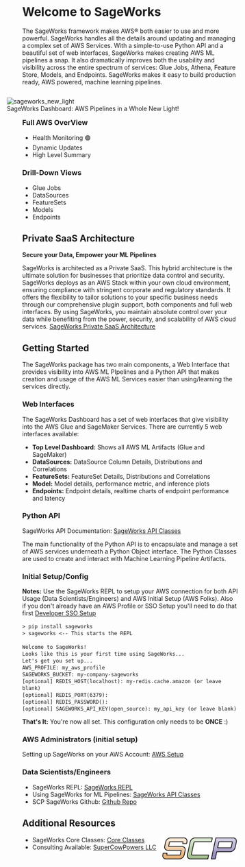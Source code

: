# Welcome to SageWorks
The SageWorks framework makes AWS® both easier to use and more powerful. SageWorks handles all the details around updating and managing a complex set of AWS Services. With a simple-to-use Python API and a beautiful set of web interfaces, SageWorks makes creating AWS ML pipelines a snap. It also dramatically improves both the usability and visibility across the entire spectrum of services: Glue Jobs, Athena, Feature Store, Models, and Endpoints. SageWorks makes it easy to build production ready, AWS powered, machine learning pipelines.

<figure style="float: right; width: 500px;">
<img alt="sageworks_new_light" src="https://github.com/SuperCowPowers/sageworks/assets/4806709/5f8b32a2-ed72-45f2-bd96-91b7bbbccff4">
<figcaption>SageWorks Dashboard: AWS Pipelines in a Whole New Light!</figcaption>
</figure>

### Full AWS OverView
- Health Monitoring 🟢
- Dynamic Updates
- High Level Summary

### Drill-Down Views
- Glue Jobs
- DataSources
- FeatureSets
- Models
- Endpoints

## Private SaaS Architecture
**Secure your Data, Empower your ML Pipelines**

SageWorks is architected as a Private SaaS. This hybrid architecture is the ultimate solution for businesses that prioritize data control and security. SageWorks deploys as an AWS Stack within your own cloud environment, ensuring compliance with stringent corporate and regulatory standards. It offers the flexibility to tailor solutions to your specific business needs through our comprehensive plugin support, both components and full web interfaces. By using SageWorks, you maintain absolute control over your data while benefiting from the power, security, and scalability of AWS cloud services. [SageWorks Private SaaS Architecture](https://docs.google.com/presentation/d/1f_1gmE4-UAeUDDsoNdzK_d_MxALFXIkxORZwbJBjPq4/edit?usp=sharing)

## Getting Started

The SageWorks package has two main components, a Web Interface that provides visibility into AWS ML PIpelines and a Python API that makes creation and usage of the AWS ML Services easier than using/learning the services directly.

### Web Interfaces
The SageWorks Dashboard has a set of web interfaces that give visibility into the AWS Glue and SageMaker Services. There are currently 5 web interfaces available:


- **Top Level Dashboard:** Shows all AWS ML Artifacts (Glue and SageMaker)
- **DataSources:** DataSource Column Details, Distributions and Correlations
- **FeatureSets:** FeatureSet Details, Distributions and Correlations
- **Model:** Model details, performance metric, and inference plots
- **Endpoints:** Endpoint details, realtime charts of endpoint performance and latency

### Python API
SageWorks API Documentation: [SageWorks API Classes](api_classes/overview.md) 

The main functionality of the Python API is to encapsulate and manage a set of AWS services underneath a Python Object interface. The Python Classes are used to create and interact with Machine Learning Pipeline Artifacts.

### Initial Setup/Config
**Notes:** Use the SageWorks REPL to setup your AWS connection for both API Usage (Data Scientists/Engineers) and AWS Initial Setup (AWS Folks). Also if you don't already have an AWS Profile or SSO Setup you'll need to do that first [Developer SSO Setup](aws_setup/sso_setup.md) 

```
> pip install sageworks
> sageworks <-- This starts the REPL

Welcome to SageWorks!
Looks like this is your first time using SageWorks...
Let's get you set up...
AWS_PROFILE: my_aws_profile
SAGEWORKS_BUCKET: my-company-sageworks
[optional] REDIS_HOST(localhost): my-redis.cache.amazon (or leave blank)
[optional] REDIS_PORT(6379):
[optional] REDIS_PASSWORD():
[optional] SAGEWORKS_API_KEY(open_source): my_api_key (or leave blank)
```
**That's It:** You're now all set. This configuration only needs to be **ONCE** :)

### AWS Administrators (initial setup)
Setting up SageWorks on your AWS Account: [AWS Setup](aws_setup/core_stack.md)

### Data Scientists/Engineers
- SageWorks REPL: [SageWorks REPL](repl/index.md)
- Using SageWorks for ML Pipelines: [SageWorks API Classes](api_classes/overview.md)
- SCP SageWorks Github: [Github Repo](https://github.com/SuperCowPowers/sageworks)


## Additional Resources

<img align="right" src="images/scp.png" width="180">

- SageWorks Core Classes: [Core Classes](core_classes/overview.md)
- Consulting Available: [SuperCowPowers LLC](https://www.supercowpowers.com)
